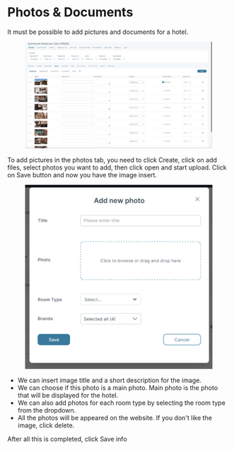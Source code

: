 # Photos & Documents

It must be possible to add pictures and documents for a hotel.

<figure><img src="../../.gitbook/assets/image (17) (1) (1) (1) (1) (1) (1) (1).png" alt=""><figcaption></figcaption></figure>

To add pictures in the photos tab, you need to click Create, click on add files, select photos you want to add, then click open and start upload. Click on Save button and now you have the image insert.

<figure><img src="../../.gitbook/assets/image (18) (1) (1) (1) (1) (1) (1) (1).png" alt=""><figcaption></figcaption></figure>

* We can insert image title and a short description for the image.
* We can choose if this photo is a main photo. Main photo is the photo that will be displayed for the hotel.
* We can also add photos for each room type by selecting the room type from the dropdown.
* All the photos will be appeared on the website. If you don't like the image, click delete.

After all this is completed, click Save info
